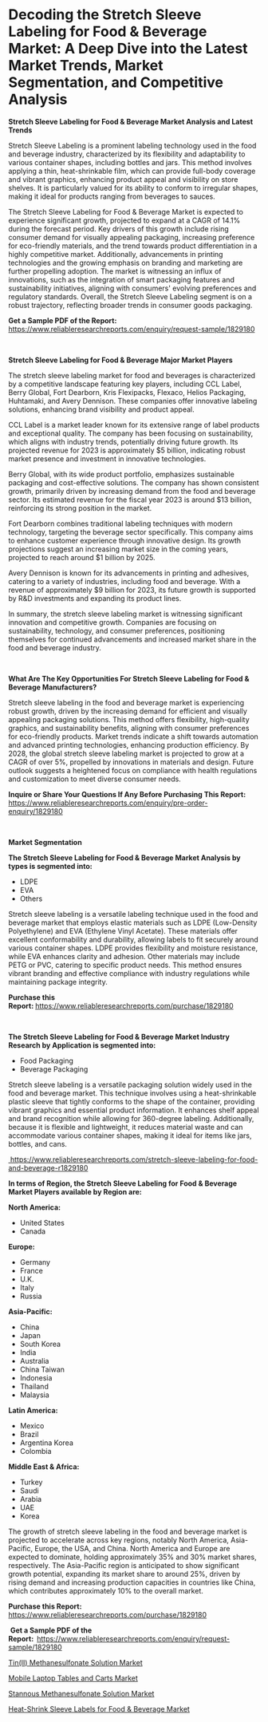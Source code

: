 <p><h1>Decoding the Stretch Sleeve Labeling for Food & Beverage Market: A Deep Dive into the Latest Market Trends, Market Segmentation, and Competitive Analysis</h1></p><p><strong>Stretch Sleeve Labeling for Food & Beverage Market Analysis and Latest Trends</strong></p>
<p><p>Stretch Sleeve Labeling is a prominent labeling technology used in the food and beverage industry, characterized by its flexibility and adaptability to various container shapes, including bottles and jars. This method involves applying a thin, heat-shrinkable film, which can provide full-body coverage and vibrant graphics, enhancing product appeal and visibility on store shelves. It is particularly valued for its ability to conform to irregular shapes, making it ideal for products ranging from beverages to sauces.</p><p>The Stretch Sleeve Labeling for Food & Beverage Market is expected to experience significant growth, projected to expand at a CAGR of 14.1% during the forecast period. Key drivers of this growth include rising consumer demand for visually appealing packaging, increasing preference for eco-friendly materials, and the trend towards product differentiation in a highly competitive market. Additionally, advancements in printing technologies and the growing emphasis on branding and marketing are further propelling adoption. The market is witnessing an influx of innovations, such as the integration of smart packaging features and sustainability initiatives, aligning with consumers' evolving preferences and regulatory standards. Overall, the Stretch Sleeve Labeling segment is on a robust trajectory, reflecting broader trends in consumer goods packaging.</p></p>
<p><strong>Get a Sample PDF of the Report:&nbsp;</strong> <a href="https://www.reliableresearchreports.com/enquiry/request-sample/1829180?utm_campaign=11&utm_medium=2&utm_source=Github&utm_content=ia&utm_term=30122024&utm_id=stretch-sleeve-labeling-for-food-beverage">https://www.reliableresearchreports.com/enquiry/request-sample/1829180</a></p>
<p>&nbsp;</p>
<p><strong>Stretch Sleeve Labeling for Food & Beverage Major Market Players</strong></p>
<p><p>The stretch sleeve labeling market for food and beverages is characterized by a competitive landscape featuring key players, including CCL Label, Berry Global, Fort Dearborn, Kris Flexipacks, Flexaco, Helios Packaging, Huhtamaki, and Avery Dennison. These companies offer innovative labeling solutions, enhancing brand visibility and product appeal.</p><p>CCL Label is a market leader known for its extensive range of label products and exceptional quality. The company has been focusing on sustainability, which aligns with industry trends, potentially driving future growth. Its projected revenue for 2023 is approximately $5 billion, indicating robust market presence and investment in innovative technologies.</p><p>Berry Global, with its wide product portfolio, emphasizes sustainable packaging and cost-effective solutions. The company has shown consistent growth, primarily driven by increasing demand from the food and beverage sector. Its estimated revenue for the fiscal year 2023 is around $13 billion, reinforcing its strong position in the market.</p><p>Fort Dearborn combines traditional labeling techniques with modern technology, targeting the beverage sector specifically. This company aims to enhance customer experience through innovative design. Its growth projections suggest an increasing market size in the coming years, projected to reach around $1 billion by 2025.</p><p>Avery Dennison is known for its advancements in printing and adhesives, catering to a variety of industries, including food and beverage. With a revenue of approximately $9 billion for 2023, its future growth is supported by R&D investments and expanding its product lines.</p><p>In summary, the stretch sleeve labeling market is witnessing significant innovation and competitive growth. Companies are focusing on sustainability, technology, and consumer preferences, positioning themselves for continued advancements and increased market share in the food and beverage industry.</p></p>
<p>&nbsp;</p>
<p><strong>What Are The Key Opportunities For Stretch Sleeve Labeling for Food & Beverage Manufacturers?</strong></p>
<p><p>Stretch sleeve labeling in the food and beverage market is experiencing robust growth, driven by the increasing demand for efficient and visually appealing packaging solutions. This method offers flexibility, high-quality graphics, and sustainability benefits, aligning with consumer preferences for eco-friendly products. Market trends indicate a shift towards automation and advanced printing technologies, enhancing production efficiency. By 2028, the global stretch sleeve labeling market is projected to grow at a CAGR of over 5%, propelled by innovations in materials and design. Future outlook suggests a heightened focus on compliance with health regulations and customization to meet diverse consumer needs.</p></p>
<p><strong>Inquire or Share Your Questions If Any Before Purchasing This Report:</strong> <a href="https://www.reliableresearchreports.com/enquiry/pre-order-enquiry/1829180?utm_campaign=11&utm_medium=2&utm_source=Github&utm_content=ia&utm_term=30122024&utm_id=stretch-sleeve-labeling-for-food-beverage">https://www.reliableresearchreports.com/enquiry/pre-order-enquiry/1829180</a></p>
<p>&nbsp;</p>
<p><strong>Market Segmentation</strong></p>
<p><strong>The Stretch Sleeve Labeling for Food & Beverage Market Analysis by types is segmented into:</strong></p>
<p><ul><li>LDPE</li><li>EVA</li><li>Others</li></ul></p>
<p><p>Stretch sleeve labeling is a versatile labeling technique used in the food and beverage market that employs elastic materials such as LDPE (Low-Density Polyethylene) and EVA (Ethylene Vinyl Acetate). These materials offer excellent conformability and durability, allowing labels to fit securely around various container shapes. LDPE provides flexibility and moisture resistance, while EVA enhances clarity and adhesion. Other materials may include PETG or PVC, catering to specific product needs. This method ensures vibrant branding and effective compliance with industry regulations while maintaining package integrity.</p></p>
<p><strong>Purchase this Report:&nbsp;</strong><a href="https://www.reliableresearchreports.com/purchase/1829180?utm_campaign=11&utm_medium=2&utm_source=Github&utm_content=ia&utm_term=30122024&utm_id=stretch-sleeve-labeling-for-food-beverage">https://www.reliableresearchreports.com/purchase/1829180</a></p>
<p>&nbsp;</p>
<p><strong>The Stretch Sleeve Labeling for Food & Beverage Market Industry Research by Application is segmented into:</strong></p>
<p><ul><li>Food Packaging</li><li>Beverage Packaging</li></ul></p>
<p><p>Stretch sleeve labeling is a versatile packaging solution widely used in the food and beverage market. This technique involves using a heat-shrinkable plastic sleeve that tightly conforms to the shape of the container, providing vibrant graphics and essential product information. It enhances shelf appeal and brand recognition while allowing for 360-degree labeling. Additionally, because it is flexible and lightweight, it reduces material waste and can accommodate various container shapes, making it ideal for items like jars, bottles, and cans.</p></p>
<p><a href="https://www.reliableresearchreports.com/stretch-sleeve-labeling-for-food-and-beverage-r1829180?utm_campaign=11&utm_medium=2&utm_source=Github&utm_content=ia&utm_term=30122024&utm_id=stretch-sleeve-labeling-for-food-beverage">&nbsp;https://www.reliableresearchreports.com/stretch-sleeve-labeling-for-food-and-beverage-r1829180</a></p>
<p><strong>In terms of Region, the Stretch Sleeve Labeling for Food & Beverage Market Players available by Region are:</strong></p>
<p>
    <p> <strong> North America: </strong>
        <ul>
            <li>United States</li>
            <li>Canada</li>
        </ul>
        </p> 
    <p> <strong> Europe: </strong>
        <ul>
            <li>Germany</li>
            <li>France</li>
            <li>U.K.</li>
            <li>Italy</li>
            <li>Russia</li>
        </ul>
        </p> 
    <p> <strong> Asia-Pacific: </strong>
        <ul>
            <li>China</li>
            <li>Japan</li>
            <li>South Korea</li>
            <li>India</li>
            <li>Australia</li>
            <li>China Taiwan</li>
            <li>Indonesia</li>
            <li>Thailand</li>
            <li>Malaysia</li>
        </ul>
        </p> 
    <p> <strong> Latin America: </strong>
        <ul>
            <li>Mexico</li>
            <li>Brazil</li>
            <li>Argentina Korea</li>
            <li>Colombia</li>
        </ul>
        </p> 
    <p> <strong> Middle East & Africa: </strong>
        <ul>
            <li>Turkey</li>
            <li>Saudi</li>
            <li>Arabia</li>
            <li>UAE</li>
            <li>Korea</li>
        </ul>
    </p>
    </p>
<p><p>The growth of stretch sleeve labeling in the food and beverage market is projected to accelerate across key regions, notably North America, Asia-Pacific, Europe, the USA, and China. North America and Europe are expected to dominate, holding approximately 35% and 30% market shares, respectively. The Asia-Pacific region is anticipated to show significant growth potential, expanding its market share to around 25%, driven by rising demand and increasing production capacities in countries like China, which contributes approximately 10% to the overall market.</p></p>
<p><strong>Purchase this Report: </strong><a href="https://www.reliableresearchreports.com/purchase/1829180?utm_campaign=11&utm_medium=2&utm_source=Github&utm_content=ia&utm_term=30122024&utm_id=stretch-sleeve-labeling-for-food-beverage">https://www.reliableresearchreports.com/purchase/1829180</a></p>
<p>&nbsp;<strong>Get a Sample PDF of the Report:&nbsp;&nbsp;</strong><a href="https://www.reliableresearchreports.com/enquiry/request-sample/1829180?utm_campaign=11&utm_medium=2&utm_source=Github&utm_content=ia&utm_term=30122024&utm_id=stretch-sleeve-labeling-for-food-beverage">https://www.reliableresearchreports.com/enquiry/request-sample/1829180</a></p>
<p><strong></strong></p>
<p><p><a href="https://github.com/ChiragRp1/Market-Research-Report-List-7/blob/main/tinii-methanesulfonate-solution-market.md?utm_campaign=11&utm_medium=2&utm_source=Github&utm_content=ia&utm_term=30122024&utm_id=stretch-sleeve-labeling-for-food-beverage">Tin(II) Methanesulfonate Solution Market</a></p><p><a href="https://github.com/stillsfloria19981/Market-Research-Report-List-1/blob/main/mobile-laptop-tables-and-carts-market.md?utm_campaign=11&utm_medium=2&utm_source=Github&utm_content=ia&utm_term=30122024&utm_id=stretch-sleeve-labeling-for-food-beverage">Mobile Laptop Tables and Carts Market</a></p><p><a href="https://github.com/triattwood9919/Market-Research-Report-List-1/blob/main/stannous-methanesulfonate-solution-market.md?utm_campaign=11&utm_medium=2&utm_source=Github&utm_content=ia&utm_term=30122024&utm_id=stretch-sleeve-labeling-for-food-beverage">Stannous Methanesulfonate Solution Market</a></p><p><a href="https://github.com/gukenneth26571/Market-Research-Report-List-1/blob/main/heat-shrink-sleeve-labels-for-food-beverage-market.md?utm_campaign=11&utm_medium=2&utm_source=Github&utm_content=ia&utm_term=30122024&utm_id=stretch-sleeve-labeling-for-food-beverage">Heat-Shrink Sleeve Labels for Food & Beverage Market</a></p></p>